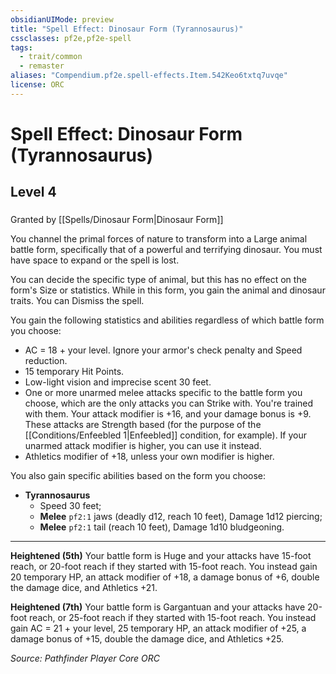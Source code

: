 ```yaml
---
obsidianUIMode: preview
title: "Spell Effect: Dinosaur Form (Tyrannosaurus)"
cssclasses: pf2e,pf2e-spell
tags:
  - trait/common
  - remaster
aliases: "Compendium.pf2e.spell-effects.Item.542Keo6txtq7uvqe"
license: ORC
---
```

# Spell Effect: Dinosaur Form (Tyrannosaurus)
## Level 4
### 






Granted by [[Spells/Dinosaur Form|Dinosaur Form]]

You channel the primal forces of nature to transform into a Large animal battle form, specifically that of a powerful and terrifying dinosaur. You must have space to expand or the spell is lost.

You can decide the specific type of animal, but this has no effect on the form's Size or statistics. While in this form, you gain the animal and dinosaur traits. You can Dismiss the spell.

You gain the following statistics and abilities regardless of which battle form you choose:

*   AC = 18 + your level. Ignore your armor's check penalty and Speed reduction.
*   15 temporary Hit Points.
*   Low-light vision and imprecise scent 30 feet.
*   One or more unarmed melee attacks specific to the battle form you choose, which are the only attacks you can Strike with. You're trained with them. Your attack modifier is +16, and your damage bonus is +9. These attacks are Strength based (for the purpose of the [[Conditions/Enfeebled 1|Enfeebled]] condition, for example). If your unarmed attack modifier is higher, you can use it instead.
*   Athletics modifier of +18, unless your own modifier is higher.

You also gain specific abilities based on the form you choose:

*   **Tyrannosaurus**
    *   Speed 30 feet;
    *   **Melee** `pf2:1` jaws (deadly d12, reach 10 feet), Damage 1d12 piercing;
    *   **Melee** `pf2:1` tail (reach 10 feet), Damage 1d10 bludgeoning.

* * *

**Heightened (5th)** Your battle form is Huge and your attacks have 15-foot reach, or 20-foot reach if they started with 15-foot reach. You instead gain 20 temporary HP, an attack modifier of +18, a damage bonus of +6, double the damage dice, and Athletics +21.

**Heightened (7th)** Your battle form is Gargantuan and your attacks have 20-foot reach, or 25-foot reach if they started with 15-foot reach. You instead gain AC = 21 + your level, 25 temporary HP, an attack modifier of +25, a damage bonus of +15, double the damage dice, and Athletics +25.

*Source: Pathfinder Player Core*
*ORC*